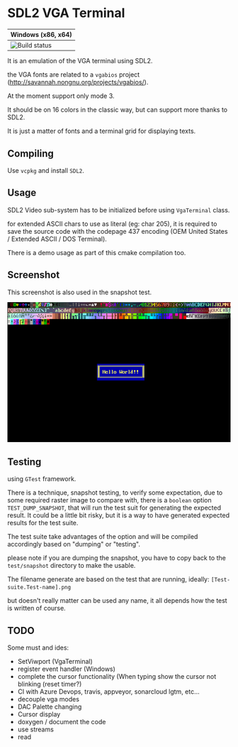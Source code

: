 # SDL2 VGA Terminal 

| Windows (x86, x64)|
|---------|
|![Build status](https://ci.appveyor.com/api/projects/status/67mildjynhnlekk5/branch/master?svg=true)|

It is an emulation of the VGA terminal using SDL2.

the VGA fonts are related to a `vgabios` project (http://savannah.nongnu.org/projects/vgabios/).

At the moment support only mode 3.

It should be on 16 colors in the classic way, but can support more thanks to SDL2.

It is just a matter of fonts and a terminal grid for displaying texts.


## Compiling

Use `vcpkg` and install `SDL2`.

## Usage

SDL2 Video sub-system has to be initialized before using `VgaTerminal` class.

for extended ASCII chars to use as literal (eg: char 205), it is required to save the source code with 
the codepage 437 encoding (OEM United States / Extended ASCII / DOS Terminal).


There is a demo usage as part of this cmake compilation too.


## Screenshot

This screenshot is also used in the snapshot test.


![alt text](./sdl2-vga-terminal/test/snapshot/VgaTerminal.Snapshot.png "Title")

## Testing

using `GTest` framework.

There is a technique, snapshot testing, to verify some expectation, due to some required raster image to compare with,
there is a `boolean` option `TEST_DUMP_SNAPSHOT`, that will run the test suit for generating the expected result.
It could be a little bit risky, but it is a way to have generated expected results for the test suite.

The test suite take advantages of the option and will be compiled accordingly based on "dumping" or "testing".

please note if you are dumping the snapshot, you have to copy back to the `test/snapshot` directory to make the usable.

The filename generate are based on the test that are running, ideally: `[Test-suite.Test-name].png`

but doesn't really matter can be used any name, it all depends how the test is written of course.

## TODO 

Some must and ides:

- SetViwport (VgaTerminal)
- register event handler (Windows)
- complete the cursor functionality (When typing show the cursor not blinking (reset timer?)
- CI with Azure Devops, travis, appveyor, sonarcloud lgtm, etc... 
- decouple vga modes
- DAC Palette changing
- Cursor display
- doxygen / document the code
- use streams 
- read

